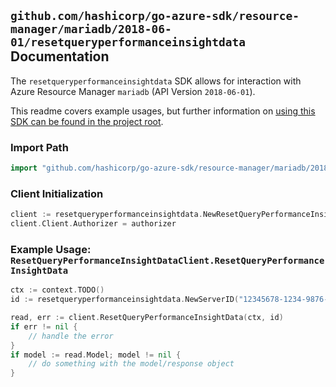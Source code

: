 
## `github.com/hashicorp/go-azure-sdk/resource-manager/mariadb/2018-06-01/resetqueryperformanceinsightdata` Documentation

The `resetqueryperformanceinsightdata` SDK allows for interaction with Azure Resource Manager `mariadb` (API Version `2018-06-01`).

This readme covers example usages, but further information on [using this SDK can be found in the project root](https://github.com/hashicorp/go-azure-sdk/tree/main/docs).

### Import Path

```go
import "github.com/hashicorp/go-azure-sdk/resource-manager/mariadb/2018-06-01/resetqueryperformanceinsightdata"
```


### Client Initialization

```go
client := resetqueryperformanceinsightdata.NewResetQueryPerformanceInsightDataClientWithBaseURI("https://management.azure.com")
client.Client.Authorizer = authorizer
```


### Example Usage: `ResetQueryPerformanceInsightDataClient.ResetQueryPerformanceInsightData`

```go
ctx := context.TODO()
id := resetqueryperformanceinsightdata.NewServerID("12345678-1234-9876-4563-123456789012", "example-resource-group", "serverValue")

read, err := client.ResetQueryPerformanceInsightData(ctx, id)
if err != nil {
	// handle the error
}
if model := read.Model; model != nil {
	// do something with the model/response object
}
```
